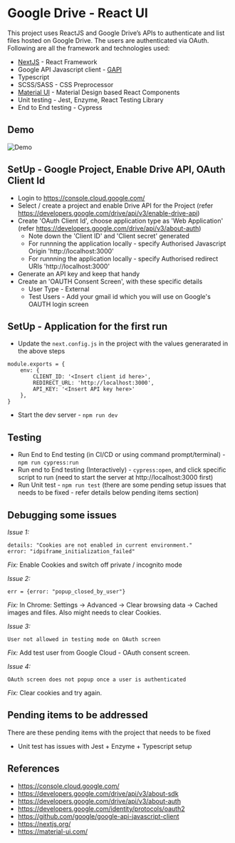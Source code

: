 # Google Drive  - React UI

This project uses ReactJS and Google Drive’s APIs to authenticate and list files hosted on Google Drive. The users are authenticated via OAuth. 
Following are all the framework and technologies used:
* [NextJS](https://nextjs.org/) - React Framework
* Google API Javascript client - [GAPI](https://github.com/google/google-api-javascript-client)
* Typescript
* SCSS/SASS - CSS Preprocessor
* [Material UI](https://material-ui.com/) - Material Design based React Components
* Unit testing - Jest, Enzyme, React Testing Library
* End to End testing - Cypress

## Demo

![Demo](public/demo.gif)

## SetUp - Google Project, Enable Drive API, OAuth Client Id

* Login to https://console.cloud.google.com/
* Select / create a project and enable Drive API for the Project (refer https://developers.google.com/drive/api/v3/enable-drive-api)
* Create 'OAuth Client Id', choose application type as 'Web Application' (refer https://developers.google.com/drive/api/v3/about-auth)
  * Note down the 'Client ID' and 'Client secret' generated
  * For runnning the application locally - specify Authorised Javascript Origin 'http://localhost:3000'
  * For runnning the application locally - specify Authorised redirect URIs 'http://localhost:3000'
* Generate an API key and keep that handy
* Create an 'OAUTH Consent Screen', with these specific details
  * User Type - External
  * Test Users - Add your gmail id which you will use on Google's OAUTH login screen

## SetUp - Application for the first run

* Update the `next.config.js` in the project with the values generarated in the above steps

```
module.exports = {
    env: {
        CLIENT_ID: '<Insert client id here>',
        REDIRECT_URL: 'http://localhost:3000',
        API_KEY: '<Insert API key here>'
    },
}
```
* Start the dev server - `npm run dev`

## Testing

* Run End to End testing (in CI/CD or using command prompt/terminal) - `npm run cypress:run`
* Run end to End testing (Interactively) - `cypress:open`, and click specific script to run (need to start the server at http://localhost:3000 first)
* Run Unit test - `npm run test` (there are some pending setup issues that needs to be fixed - refer details below pending items section)

## Debugging some issues

*Issue 1:*
```
details: "Cookies are not enabled in current environment."
error: "idpiframe_initialization_failed"

```
*Fix:* Enable Cookies and switch off private / incognito mode

*Issue 2:*
```
err = {error: "popup_closed_by_user"}

```
*Fix:* In Chrome: Settings → Advanced → Clear browsing data → Cached images and files. Also might needs to clear Cookies.

*Issue 3:*
```
User not allowed in testing mode on OAuth screen

```
*Fix:* Add test user from Google Cloud - OAuth consent screen.

*Issue 4:*
```
OAuth screen does not popup once a user is authenticated

```
*Fix:* Clear cookies and try again.

## Pending items to be addressed

There are these pending items with the project that needs to be fixed
* Unit test has issues with Jest + Enzyme + Typescript setup

## References

* https://console.cloud.google.com/
* https://developers.google.com/drive/api/v3/about-sdk
* https://developers.google.com/drive/api/v3/about-auth
* https://developers.google.com/identity/protocols/oauth2
* https://github.com/google/google-api-javascript-client
* https://nextjs.org/
* https://material-ui.com/
